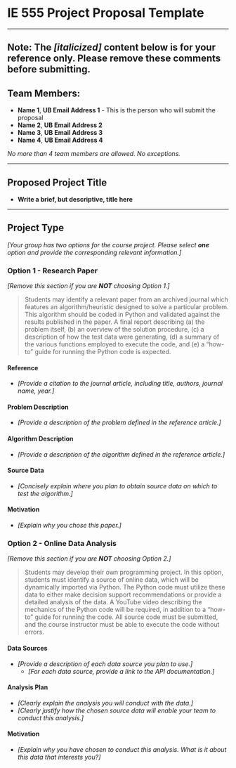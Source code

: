 # IE 555 Project Proposal Template

--- 
**Note**:  The *[italicized]* content below is for your reference only.  Please remove these comments before submitting.
---

## Team Members:  
- **Name 1**, **UB Email Address 1** - This is the person who will submit the proposal
- **Name 2**, **UB Email Address 2**
- **Name 3**, **UB Email Address 3**
- **Name 4**, **UB Email Address 4**

*No more than 4 team members are allowed.  No exceptions.*

---

## Proposed Project Title

- **Write a brief, but descriptive, title here**

--- 

## Project Type
*[Your group has two options for the course project.  Please select **one** option and provide the corresponding relevant information.]*

### Option 1 - Research Paper
*[Remove this section if you are **NOT** choosing Option 1.]*
> Students may identify a relevant paper from an archived journal which features an algorithm/heuristic designed to solve a particular problem. This algorithm should be coded in Python and validated against the results published in the paper. A final report describing (a) the problem itself, (b) an overview of the solution procedure, (c) a description of how the test data were generating, (d) a summary of the various functions employed to execute the code, and (e) a “how-to” guide for running the Python code is expected.

#### Reference
- *[Provide a citation to the journal article, including title, authors, journal name, year.]*

#### Problem Description
- *[Provide a description of the problem defined in the reference article.]*

#### Algorithm Description
- *[Provide a description of the algorithm defined in the reference article.]*

#### Source Data
- *[Concisely explain where you plan to obtain source data on which to test the algorithm.]*

#### Motivation
- *[Explain why you chose this paper.]*
 
### Option 2 - Online Data Analysis
*[Remove this section if you are **NOT** choosing Option 2.]*
> Students may develop their own programming project. In this option, students must identify a source of online data, which will be dynamically imported via Python. The Python code must utilize these data to either make decision support recommendations or provide a detailed analysis of the data. A YouTube video describing the mechanics of the Python code will be required, in addition to a “how-to” guide for running the code. All source code must be submitted, and the course instructor must be able to execute the code without errors.

#### Data Sources
- *[Provide a description of each data source you plan to use.]*
    - *[For each data source, provide a link to the API documentation.]*

#### Analysis Plan
- *[Clearly explain the analysis you will conduct with the data.]*
- *[Clearly justify how the chosen source data will enable your team to conduct this analysis.]*

#### Motivation
- *[Explain why you have chosen to conduct this analysis.  What is it about this data that interests you?]*
